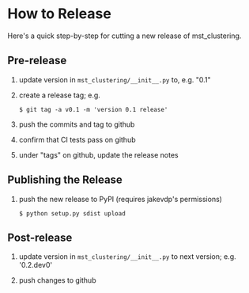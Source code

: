 # How to Release

Here's a quick step-by-step for cutting a new release of mst_clustering.

## Pre-release

1. update version in ``mst_clustering/__init__.py`` to, e.g. "0.1"

2. create a release tag; e.g.
   ```
   $ git tag -a v0.1 -m 'version 0.1 release'
   ```

3. push the commits and tag to github

4. confirm that CI tests pass on github

5. under "tags" on github, update the release notes


## Publishing the Release

1. push the new release to PyPI (requires jakevdp's permissions)
   ```
   $ python setup.py sdist upload
   ```

## Post-release

1. update version in ``mst_clustering/__init__.py`` to next version; e.g. '0.2.dev0'

2. push changes to github
